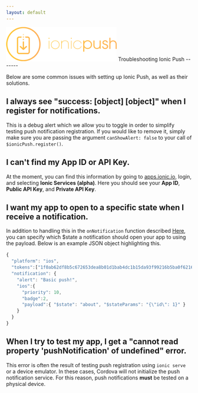```yaml
---
layout: default
---
```


<img src="/img/push-docs/pushlogo.png" style="width: 300px;">
Troubleshooting Ionic Push
-------

Below are some common issues with setting up Ionic Push, as well as their solutions.

## I always see "success: \[object\] \[object\]" when I register for notifications.

This is a debug alert which we allow you to toggle in order to simplify testing push notification registration.  If you 
would like to remove it, simply make sure you are passing the argument `canShowAlert: false` to your call of 
`$ionicPush.register()`.

## I can't find my App ID or API Key.

At the moment, you can find this information by going to <a href="apps.ionic.io">apps.ionic.io</a>, login, and selecting 
<strong>Ionic Services (alpha)</strong>.  Here you should see your <strong>App ID</strong>, 
<strong>Public API Key</strong>, and <strong>Private API Key</strong>. 

## I want my app to open to a specific state when I receive a notification.

In addition to handling this in the `onNotification` function described <a href="/push/installation">Here</a>, you can 
specify which $state a notification should open your app to using the payload.  Below is an example JSON object 
highlighting this.

```javascript
{
  "platform": "ios",
  "tokens":["1f0ab62df8b5c672653dea8b01d1bab4dc1b15da93f99216b5ba0f621692a89f"],
  "notification": {
    "alert": "Basic push!",
    "ios":{
      "priority": 10,
      "badge":2,
      "payload":{ "$state": "about", "$stateParams": "{\"id\": 1}" }
    }
  }
}
```

## When I try to test my app, I get a "cannot read property 'pushNotification' of undefined" error.

This error is often the result of testing push registration using `ionic serve` or a device emulator.  In these cases, 
Cordova will not initialize the push notification service.  For this reason, push notifications <strong>must</strong> be
tested on a physical device.

